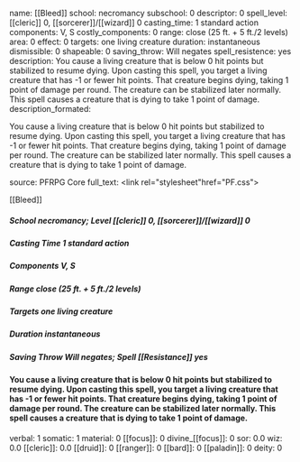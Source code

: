 name: [[Bleed]]
school: necromancy
subschool: 0
descriptor: 0
spell_level: [[cleric]] 0, [[sorcerer]]/[[wizard]] 0
casting_time: 1 standard action
components: V, S
costly_components: 0
range: close (25 ft. + 5 ft./2 levels)
area: 0
effect: 0
targets: one living creature
duration: instantaneous
dismissible: 0
shapeable: 0
saving_throw: Will negates
spell_resistence: yes
description: You cause a living creature that is below 0 hit points but stabilized to resume dying. Upon casting this spell, you target a living creature that has -1 or fewer hit points. That creature begins dying, taking 1 point of damage per round. The creature can be stabilized later normally. This spell causes a creature that is dying to take 1 point of damage.
description_formated: <p>You cause a living creature that is below 0 hit points but stabilized to resume dying. Upon casting this spell, you target a living creature that has -1 or fewer hit points. That creature begins dying, taking 1 point of damage per round. The creature can be stabilized later normally. This spell causes a creature that is dying to take 1 point of damage.</p>
source: PFRPG Core
full_text: <link rel="stylesheet"href="PF.css"><div class="heading"><p class="alignleft">[[Bleed]]</p><div style="clear: both;"></div></div><div><h5><b>School </b>necromancy; <b>Level </b>[[cleric]] 0, [[sorcerer]]/[[wizard]] 0</h5><h5><b>Casting Time </b>1 standard action</h5><h5><b>Components </b>V, S</h5><h5><b>Range </b>close (25 ft. + 5 ft./2 levels)</h5><h5><b>Targets </b> one living creature</h5><h5><b>Duration </b>instantaneous</h5><h5><b>Saving Throw </b> Will negates; <b>Spell [[Resistance]] </b>yes</h5></div><div><h4><p>You cause a living creature that is below 0 hit points but stabilized to resume dying. Upon casting this spell, you target a living creature that has -1 or fewer hit points. That creature begins dying, taking 1 point of damage per round. The creature can be stabilized later normally. This spell causes a creature that is dying to take 1 point of damage.</p></h4></div>
verbal: 1
somatic: 1
material: 0
[[focus]]: 0
divine_[[focus]]: 0
sor: 0.0
wiz: 0.0
[[cleric]]: 0.0
[[druid]]: 0
[[ranger]]: 0
[[bard]]: 0
[[paladin]]: 0
deity: 0
